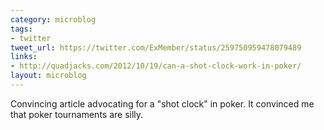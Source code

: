 ```yaml
---
category: microblog
tags:
- twitter
tweet_url: https://twitter.com/ExMember/status/259750959478079489
links:
- http://quadjacks.com/2012/10/19/can-a-shot-clock-work-in-poker/
layout: microblog
---
```

Convincing article advocating for a "shot clock" in poker. It convinced me that poker tournaments are silly.
